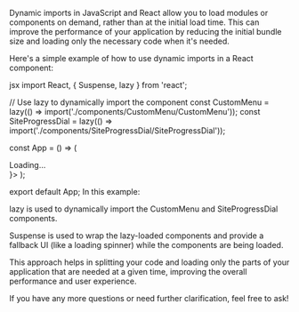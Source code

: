 Dynamic imports in JavaScript and React allow you to load modules or components on demand, rather than at the initial load time. This can improve the performance of your application by reducing the initial bundle size and loading only the necessary code when it's needed.

Here's a simple example of how to use dynamic imports in a React component:

jsx
import React, { Suspense, lazy } from 'react';

// Use lazy to dynamically import the component
const CustomMenu = lazy(() => import('./components/CustomMenu/CustomMenu'));
const SiteProgressDial = lazy(() => import('./components/SiteProgressDial/SiteProgressDial'));

const App = () => (
  <div>
    <Suspense fallback={<div>Loading...</div>}>
      <CustomMenu />
      <SiteProgressDial />
    </Suspense>
  </div>
);

export default App;
In this example:

lazy is used to dynamically import the CustomMenu and SiteProgressDial components.

Suspense is used to wrap the lazy-loaded components and provide a fallback UI (like a loading spinner) while the components are being loaded.

This approach helps in splitting your code and loading only the parts of your application that are needed at a given time, improving the overall performance and user experience.

If you have any more questions or need further clarification, feel free to ask!